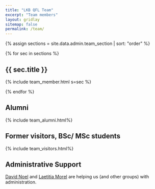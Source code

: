 ```yaml
---
title: "LKB QFL Team"
excerpt: "Team members"
layout: gridlay
sitemap: false
permalink: /team/
---
```


{% assign sections = site.data.admin.team_section | sort: "order" %}

{% for sec in sections %}

## {{ sec.title }}
{% include team_member.html s=sec %}

{% endfor %}


## Alumni
{% include team_alumni.html%}


## Former visitors, BSc/ MSc students
{% include team_visitors.html%}


## Administrative Support
<a href="mailto:">David Noel</a> and <a href="mailto:">Laetitia Morel</a> are helping us (and other groups) with administration.


